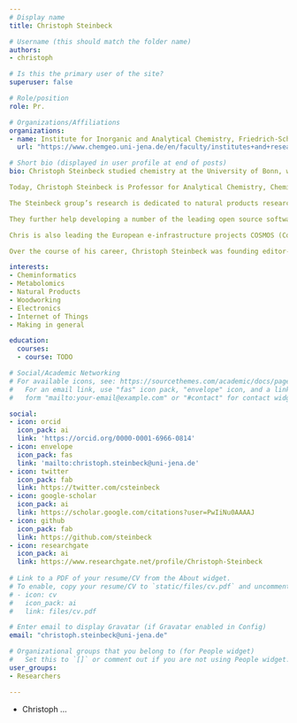 ```yaml
---
# Display name
title: Christoph Steinbeck

# Username (this should match the folder name)
authors:
- christoph

# Is this the primary user of the site?
superuser: false

# Role/position
role: Pr.

# Organizations/Affiliations
organizations:
- name: Institute for Inorganic and Analytical Chemistry, Friedrich-Schiller-University Jena
  url: "https://www.chemgeo.uni-jena.de/en/faculty/institutes+and+research+centres/institute+for+inorganic+and+analytical+chemistry"

# Short bio (displayed in user profile at end of posts)
bio: Christoph Steinbeck studied chemistry at the University of Bonn, where he received his diploma and doctoral degree at the Institute of Organic Chemistry. Focus of his Ph. D. thesis was the program LUCY for computer assisted structure elucidation. In 1996, he joined the group of Prof. Clemens Richert at Tufts University in Boston, MA, USA, where he worked in the area of biomolecular NMR on the 3D structure elucidation of peptide-nucleic acid conjugates. In 1997 Christoph Steinbeck became head of the Structural Chemo- and Bioinformatics Workgroup at the newly founded Max-Planck-Institute of Chemical Ecology in Jena, Germany. In Autumn 2002 he moved to Cologne University Bioinformatics Center (CUBIC) as head of the Research Group for Molecular Informatics. In December 2003 Christoph Steinbeck received his Habilitation in Organic Chemistry from Friedrich-Schiller-University in Jena, Germany. From 2008 to 2016, Christoph was head of cheminformatics and metabolism at the European Bioinformatics Institute (EBI) in Hinxton, Cambridge, UK. During this time, his group developed open chemistry databases for the biosciences, such as ChEBI, the dictionary and ontology of Chemical Entities of Biological Interest, and the MetaboLights database, a repository and reference database for Metabolomics.

Today, Christoph Steinbeck is Professor for Analytical Chemistry, Cheminformatics and Chemometrics at the Friedrich-Schiller-University in Jena, Germany

The Steinbeck group’s research is dedicated to natural products research, the elucidation of metabolomes by means of computer-assisted structure elucidation and other prediction methods, the reconstruction of metabolic networks and algorithm development in cheminformatics.

They further help developing a number of the leading open source software packages in Chemo- and Bioinformatics, including the Chemistry Development Kit (CDK), which was co-founded by Christoph Steinbeck

Chris is also leading the European e-infrastructure projects COSMOS (Coordination of Standards in Metabolomics) and PhenoMeNal (large scale computing with human metabolic phenotyping data), as well as the positional isomers working group of the InChI trust within the International Union of Pure and Applied Chemistry (IUPAC).

Over the course of his career, Christoph Steinbeck was founding editor-in-chief of the Journal of Cheminformatics, a director of the Metabolomics Society, chairman of the Computers-Information-Chemistry (CIC) division of the German Chemical Society, and established the German Conference on Cheminformatics. Christoph is a lifetime member of the World Association of Theoretically Oriented Chemists (WATOC),  a member of the Metabolomics Society, the German Chemical Society, as well as of various editorial boards and committees.

interests:
- Cheminformatics
- Metabolomics
- Natural Products
- Woodworking
- Electronics
- Internet of Things 
- Making in general

education:
  courses:
  - course: TODO

# Social/Academic Networking
# For available icons, see: https://sourcethemes.com/academic/docs/page-builder/#icons
#   For an email link, use "fas" icon pack, "envelope" icon, and a link in the
#   form "mailto:your-email@example.com" or "#contact" for contact widget.

social:
- icon: orcid
  icon_pack: ai
  link: 'https://orcid.org/0000-0001-6966-0814'
- icon: envelope
  icon_pack: fas
  link: 'mailto:christoph.steinbeck@uni-jena.de'
- icon: twitter
  icon_pack: fab
  link: https://twitter.com/csteinbeck
- icon: google-scholar
  icon_pack: ai
  link: https://scholar.google.com/citations?user=PwIiNu0AAAAJ
- icon: github
  icon_pack: fab
  link: https://github.com/steinbeck
- icon: researchgate
  icon_pack: ai
  link: https://www.researchgate.net/profile/Christoph-Steinbeck
  
# Link to a PDF of your resume/CV from the About widget.
# To enable, copy your resume/CV to `static/files/cv.pdf` and uncomment the lines below.
# - icon: cv
#   icon_pack: ai
#   link: files/cv.pdf

# Enter email to display Gravatar (if Gravatar enabled in Config)
email: "christoph.steinbeck@uni-jena.de"

# Organizational groups that you belong to (for People widget)
#   Set this to `[]` or comment out if you are not using People widget.
user_groups:
- Researchers

---
```


- Christoph ...
